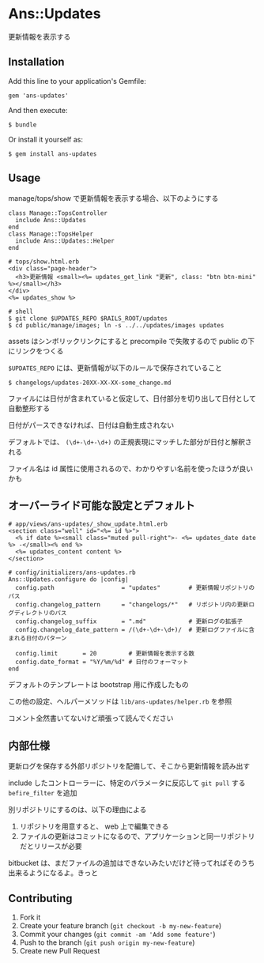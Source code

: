 # Ans::Updates

更新情報を表示する

## Installation

Add this line to your application's Gemfile:

    gem 'ans-updates'

And then execute:

    $ bundle

Or install it yourself as:

    $ gem install ans-updates

## Usage

manage/tops/show で更新情報を表示する場合、以下のようにする

    class Manage::TopsController
      include Ans::Updates
    end
    class Manage::TopsHelper
      include Ans::Updates::Helper
    end

    # tops/show.html.erb
    <div class="page-header">
      <h3>更新情報 <small><%= updates_get_link "更新", class: "btn btn-mini" %></small></h3>
    </div>
    <%= updates_show %>

    # shell
    $ git clone $UPDATES_REPO $RAILS_ROOT/updates
    $ cd public/manage/images; ln -s ../../updates/images updates

assets はシンボリックリンクにすると precompile で失敗するので public の下にリンクをつくる

`$UPDATES_REPO` には、更新情報が以下のルールで保存されていること

    $ changelogs/updates-20XX-XX-XX-some_change.md

ファイルには日付が含まれていると仮定して、日付部分を切り出して日付として自動整形する

日付がパースできなければ、日付は自動生成されない

デフォルトでは、 `(\d+-\d+-\d+)` の正規表現にマッチした部分が日付と解釈される

ファイル名は id 属性に使用されるので、わかりやすい名前を使ったほうが良いかも

## オーバーライド可能な設定とデフォルト

    # app/views/ans-updates/_show_update.html.erb
    <section class="well" id="<%= id %>">
      <% if date %><small class="muted pull-right">- <%= updates_date date %> -</small><% end %>
      <%= updates_content content %>
    </section>

    # config/initializers/ans-updates.rb
    Ans::Updates.configure do |config|
      config.path                   = "updates"        # 更新情報リポジトリのパス
      config.changelog_pattern      = "changelogs/*"   # リポジトリ内の更新ログディレクトリのパス
      config.changelog_suffix       = ".md"            # 更新ログの拡張子
      config.changelog_date_pattern = /(\d+-\d+-\d+)/  # 更新ログファイルに含まれる日付のパターン

      config.limit       = 20         # 更新情報を表示する数
      config.date_format = "%Y/%m/%d" # 日付のフォーマット
    end

デフォルトのテンプレートは bootstrap 用に作成したもの

この他の設定、ヘルパーメソッドは `lib/ans-updates/helper.rb` を参照

コメント全然書いてないけど頑張って読んでください

## 内部仕様

更新ログを保存する外部リポジトリを配備して、そこから更新情報を読み出す

include したコントローラーに、特定のパラメータに反応して `git pull` する `befire_filter` を追加

別リポジトリにするのは、以下の理由による

1. リポジトリを用意すると、 web 上で編集できる
2. ファイルの更新はコミットになるので、アプリケーションと同一リポジトリだとリリースが必要

bitbucket は、まだファイルの追加はできないみたいだけど待ってればそのうち出来るようになるよ。きっと

## Contributing

1. Fork it
2. Create your feature branch (`git checkout -b my-new-feature`)
3. Commit your changes (`git commit -am 'Add some feature'`)
4. Push to the branch (`git push origin my-new-feature`)
5. Create new Pull Request
